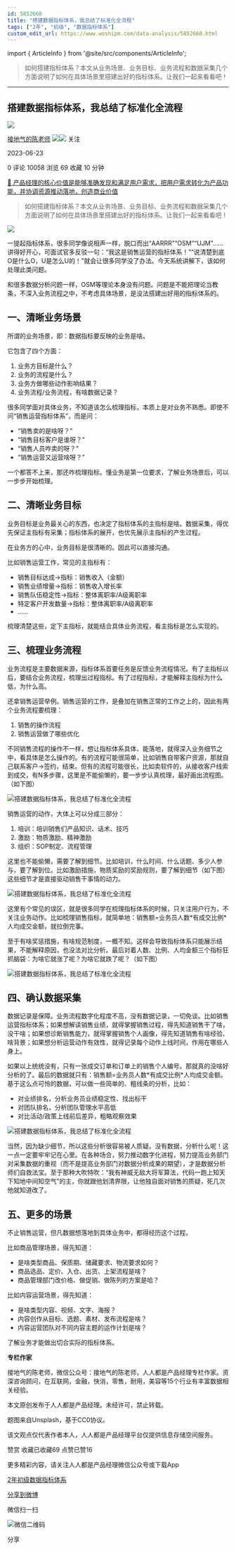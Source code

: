```yaml
---
id: 5852660
title: "搭建数据指标体系，我总结了标准化全流程"
tags: ["2年", "初级", "数据指标体系"]
custom_edit_url: https://www.woshipm.com/data-analysis/5852660.html
---
```

import { ArticleInfo } from '@site/src/components/ArticleInfo';

<ArticleInfo
    author="接地气的陈老师"
    authorLink="https://www.woshipm.com/u/773891"
    published="2023-06-23"
    views={10058}
    comments={0}
    collects={69}
/>

> 如何搭建指标体系？本文从业务场景、业务目标、业务流程和数据采集几个方面说明了如何在具体场景里搭建出好的指标体系。让我们一起来看看吧！

---

## 搭建数据指标体系，我总结了标准化全流程

[![](https://image.woshipm.com/wp-files/2019/08/0GkAbc8ZooEsibtWEUNO.png!/both/72x72)](https://www.woshipm.com/u/773891)

[接地气的陈老师](https://www.woshipm.com/u/773891) ![](https://static.woshipm.com/tag/1121_1@2x.png)![](https://static.woshipm.com/tag/2103_1@2x.png) 关注

2023-06-23

0 评论 10058 浏览 69 收藏 10 分钟

[🔗 产品经理的核心价值是能够准确发现和满足用户需求，把用户需求转化为产品功能，并协调资源推动落地，创造商业价值](https://ke.qidianla.com/courses/90pm)

> 如何搭建指标体系？本文从业务场景、业务目标、业务流程和数据采集几个方面说明了如何在具体场景里搭建出好的指标体系。让我们一起来看看吧！

![](https://image.woshipm.com/2023/04/14/a1997136-da9e-11ed-aee8-00163e0b5ff3.png)

一提起指标体系，很多同学像说相声一样，脱口而出“AARRR”“OSM”“UJM”……讲得好开心，可面试官多反驳一句：“我这是销售运营的指标体系！”“说清楚到底O是什么O，U是怎么U的！”就会让很多同学没了办法。今天系统讲解下，该如何处理此类问题。

和很多数据分析问题一样，OSM等理论本身没有问题。问题是不能把理论当教条，不深入业务流程之中，不考虑具体场景，是没法搭建出好用的指标体系的。

## 一、清晰业务场景

所谓的业务场景，即：数据指标要反映的业务是啥。

它包含了四个方面：

1.  业务方目标是什么？
2.  业务的流程是什么？
3.  业务方做哪些动作影响结果？
4.  业务流程/业务流程，有啥数据记录？

很多同学面对具体业务，不知道该怎么梳理指标，本质上是对业务不熟悉。即使不问“销售运营指标体系”，而是问：

*   “销售卖的是啥呀？”
*   “销售目标客户是谁呀？”
*   “销售人员咋卖的呀？”
*   “销售运营又运营啥呀？”

一个都答不上来，那还咋梳理指标。懂业务是第一位要求，了解业务场景后，可以一步步开始梳理。

## 二、清晰业务目标

业务目标是业务最关心的东西，也决定了指标体系的主指标是啥。数据采集，得优先保证主指标有采集；指标体系的展开，也优先展示主指标的产生过程。

在业务方的心中，业务目标是很清晰的。因此可以直接沟通。

比如销售运营工作，常见的主指标有：

*   销售目标达成→指标：销售收入（金额）
*   销售业绩增量→指标：销售收入增长率
*   销售队伍稳定性→指标：整体离职率/A级离职率
*   特定客户开发数量→指标：整体离职率/A级离职率
*   ……

梳理清楚这些，定下主指标，就能结合具体业务流程，看主指标是怎么实现的。

## 三、梳理业务流程

业务流程是主要数据来源，指标体系首要任务是反馈业务流程情况。有了主指标以后，要结合业务流程，梳理出过程指标。有了过程指标，才能解释主指标为什么低，为什么高。

还拿销售运营举例。销售运营的工作，是叠加在销售正常的工作之上的，因此有两个业务流程要梳理：

1.  销售的操作流程
2.  销售运营做了哪些优化

不同销售流程的操作不一样，想让指标体系具体、能落地，就得深入业务细节之中，看具体是怎么操作的。有的流程可能很简单，比如销售自带客户资源，那就自己联系客户→签约，结束。但有的流程可能很长，比如卖软件的，从接收客户线索到成交，有N多步骤，这里是不能偷懒的，要一步步认真梳理，最好画出流程图。（如下图）

![搭建数据指标体系，我总结了标准化全流程](https://image.yunyingpai.com/wp/2023/06/8LkczvdJlmX5mJp2PEHn.png)

销售运营的动作，大体上可以分成三部分：

1.  培训：培训销售们产品知识、话术、技巧
2.  激励：物质激励、精神激励
3.  组织：SOP制定、流程管理

这里也不能偷懒，需要了解到细节。比如培训，什么时间、什么话题、多少人参与，要了解到位。比如激励措施，物质奖励的奖励规则，要了解到细节（如下图）这些细节才是直接驱动销售干事情的动力。

![搭建数据指标体系，我总结了标准化全流程](https://image.yunyingpai.com/wp/2023/06/daMDjogYD8ci1yKFzike.png)

这里有个常见的误区，就是很多同学在梳理指标体系的时候，只关注用户行为，不关注业务动作。比如梳理销售指标，就简单地：销售额=业务员人数\*有成交比例\*人均成交金额，就拉倒完事。

至于有啥奖惩措施，有啥规范制度，一概不知。这样会导致指标体系只能展示结果，不能解释原因，也没法对比分析。最后对着人数、比例、人均金额三个指标狂抓脑袋：为啥它就涨了呢？为啥它就跌了呢？（如下图）

![搭建数据指标体系，我总结了标准化全流程](https://image.yunyingpai.com/wp/2023/06/0TGYMiYHXhl01DnmZDYT.png)

## 四、确认数据采集

数据记录是保障。业务流程数字化程度不高，没有数据记录，一切免谈。比如销售运营指标体系；如果想解读销售业绩，就得掌握销售过程，得先知道销售干了啥，没干啥；如果想诊断销售能力，就得掌握销售个人画像，得先知道销售有啥经验、啥背景；如果想分析运营动作有效性，就得记录每个动作上线时间，作用在哪些人身上。

如果以上统统没有，只有一张成交订单和订单上的销售个人编号。那就真的没啥好分析的了。最后的数据就只有：销售额=业务员人数\*有成交比例\*人均成交金额。基于这么点可怜的数据，可以做一些简单的、粗线条的分析，比如：

*   对业绩排名，分析业务员业绩稳定性、找出标干
*   对团队排名，分析团队管理水平高低
*   对比活动/政策上线前后差异，粗略观察效果

![搭建数据指标体系，我总结了标准化全流程](https://image.yunyingpai.com/wp/2023/06/UYByl4LBtGrRGIexEKji.png)

当然，因为缺少细节，所以这些分析很容易被人质疑。没有数据，分析什么呢！这一点一定要牢牢记在心里。在各种场合，努力推动数字化进程，努力提高业务部门对采集数据的重视（而不是提高业务部门对数据分析成果的期望），才是数据分析师们自救法宝。至于那种大吹特吹：“我有神威无敌大将军算法，代码一跑上知天下知地中间知空气”的主，你就跟他划清界限，让他独自面对销售的质疑，死几次他就知道改了。

## 五、更多的场景

不止销售运营，但凡数据想落地到具体业务中，都得经历这个过程。

比如商品管理场景，得先知道：

*   是啥类型商品、保质期、储藏要求、物流要求如何？
*   商品选品、定价、入仓、出货、上架流程是啥？
*   商品管理部门改价格、做促销、做陈列的方案是哈？

比如内容运营场景，得先知道：

*   是啥类型内容、视频、文字、海报？
*   内容创作从目标、选题、素材、发布流程是啥？
*   内容运营团队对不同内容主题的运作计划是啥？

了解业务才能做出切合实际的指标体系。

**专栏作家**

接地气的陈老师，微信公众号：接地气的陈老师，人人都是产品经理专栏作家。资深咨询顾问，在互联网，金融，快消，零售，耐用，美容等15个行业有丰富数据相关经验。

本文原创发布于人人都是产品经理。未经许可，禁止转载。

题图来自Unsplash，基于CC0协议。

该文观点仅代表作者本人，人人都是产品经理平台仅提供信息存储空间服务。

赞赏 收藏已收藏69 点赞已赞16

更多精彩内容，请关注人人都是产品经理微信公众号或下载App

[2年](https://www.woshipm.com/tag/2%e5%b9%b4)[初级](https://www.woshipm.com/tag/%e5%88%9d%e7%ba%a7)[数据指标体系](https://www.woshipm.com/tag/%e6%95%b0%e6%8d%ae%e6%8c%87%e6%a0%87%e4%bd%93%e7%b3%bb)

[分享到微博](https://service.weibo.com/share/share.php?appkey=2775287854&title=搭建数据指标体系，我总结了标准化全流程&url=https://www.woshipm.com/data-analysis/5852660.html&pic=https://image.woshipm.com/2023/04/14/a1997136-da9e-11ed-aee8-00163e0b5ff3.png)

微信扫一扫

![微信二维码](https://api.pwmqr.com/qrcode/create/?url=https://www.woshipm.com/data-analysis/5852660.html)

分享